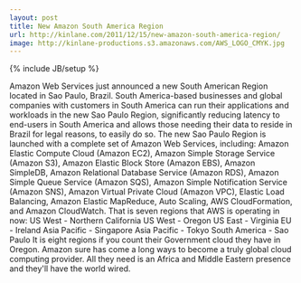 ```yaml
---
layout: post
title: New Amazon South America Region
url: http://kinlane.com/2011/12/15/new-amazon-south-america-region/
image: http://kinlane-productions.s3.amazonaws.com/AWS_LOGO_CMYK.jpg
---
```

{% include JB/setup %}
<p>
     Amazon Web Services just announced a new South American Region located in Sao Paulo, Brazil. South America-based businesses and global companies with customers in South America can run their applications and workloads in the new Sao Paulo Region, significantly reducing latency to end-users in South America and allows those needing their data to reside in Brazil for legal reasons, to easily do so. The new Sao Paulo Region is launched with a complete set of Amazon Web Services, including: Amazon Elastic Compute Cloud (Amazon EC2), Amazon Simple Storage Service (Amazon S3), Amazon Elastic Block Store (Amazon EBS), Amazon SimpleDB, Amazon Relational Database Service (Amazon RDS), Amazon Simple Queue Service (Amazon SQS), Amazon Simple Notification Service (Amazon SNS), Amazon Virtual Private Cloud (Amazon VPC), Elastic Load Balancing, Amazon Elastic MapReduce, Auto Scaling, AWS CloudFormation, and Amazon CloudWatch. That is seven regions that AWS is operating in now: US West - Northern California US West - Oregon US East - Virginia EU - Ireland Asia Pacific - Singapore Asia Pacific - Tokyo South America - Sao Paulo It is eight regions if you count their Government cloud they have in Oregon. Amazon sure has come a long ways to become a truly global cloud computing provider. All they need is an Africa and Middle Eastern presence and they'll have the world wired.
</p>